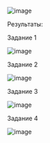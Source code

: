 ![image](https://github.com/lequder/Eltex_Homework/assets/128475914/76cf8cd1-82d0-46c0-859c-476aacd86f3f)

Результаты:

Задание 1

![image](https://github.com/lequder/Eltex_Homework/assets/128475914/9cbc7654-4452-493a-865c-805dfdd6dac2)

Задание 2

![image](https://github.com/lequder/Eltex_Homework/assets/128475914/a32b45d9-6fba-4b98-8440-dc5db6d83eb1)

Задание 3

![image](https://github.com/lequder/Eltex_Homework/assets/128475914/82b9ff8c-abae-4194-86fa-4926eb852599)

Задание 4

![image](https://github.com/lequder/Eltex_Homework/assets/128475914/926e39d9-b228-4959-b61e-31f33dd9de58)
